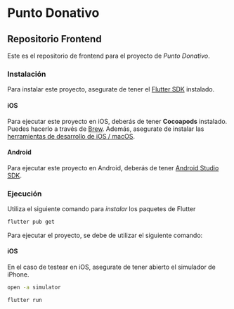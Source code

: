 # Punto Donativo
## Repositorio Frontend

Este es el repositorio de frontend para el proyecto de *Punto Donativo*.

### Instalación

Para instalar este proyecto, asegurate de tener el [Flutter SDK](https://docs.flutter.dev/get-started/install) instalado. 

#### iOS
Para ejecutar este proyecto en iOS, deberás de tener **Cocoapods** instalado. Puedes hacerlo a través de [Brew](https://formulae.brew.sh/formula/cocoapods). Además, asegurate de instalar las [herramientas de desarrollo de iOS / macOS](https://developer.apple.com/macos/). 

#### Android 
Para ejecutar este proyecto en Android, deberás de tener [Android Studio SDK](https://developer.android.com/studio). 

### Ejecución

Utiliza el siguiente comando para *instalar* los paquetes de Flutter 

```bash
flutter pub get
```

Para ejecutar el proyecto, se debe de utilizar el siguiente comando: 

#### iOS
En el caso de testear en iOS, asegurate de tener abierto el simulador de iPhone.
```bash
open -a simulator
```


```bash
flutter run
```
